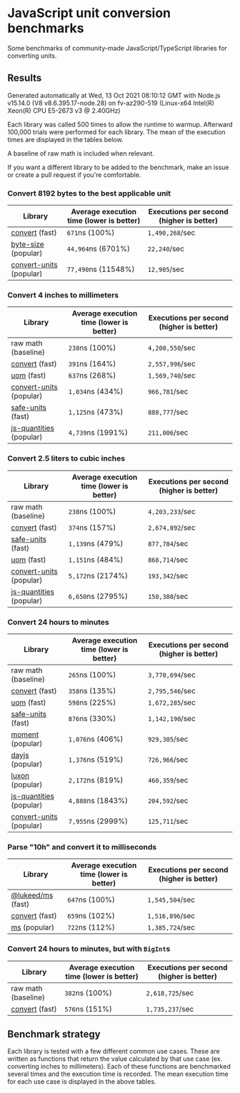# JavaScript unit conversion benchmarks

Some benchmarks of community-made JavaScript/TypeScript libraries for converting units.

## Results

<!-- beginblock(results) -->

Generated automatically at Wed, 13 Oct 2021 08:10:12 GMT with Node.js v15.14.0 (V8 v8.6.395.17-node.28) on fv-az290-519 (Linux-x64 Intel(R) Xeon(R) CPU E5-2673 v3 @ 2.40GHz)

Each library was called 500 times to allow the runtime to warmup.
Afterward 100,000 trials were performed for each library.
The mean of the execution times are displayed in the tables below.

A baseline of raw math is included when relevant.

If you want a different library to be added to the benchmark, make an issue or create a pull request if you're comfortable.

### Convert 8192 bytes to the best applicable unit

| Library                                                            | Average execution time (lower is better) | Executions per second (higher is better) |
| ------------------------------------------------------------------ | ---------------------------------------- | ---------------------------------------- |
| [convert](https://npmjs.com/package/convert) (fast)                | `671`ns (100%)                           | `1,490,268`/sec                          |
| [byte-size](https://npmjs.com/package/byte-size) (popular)         | `44,964`ns (6701%)                       | `22,240`/sec                             |
| [convert-units](https://npmjs.com/package/convert-units) (popular) | `77,490`ns (11548%)                      | `12,905`/sec                             |

### Convert 4 inches to millimeters

| Library                                                            | Average execution time (lower is better) | Executions per second (higher is better) |
| ------------------------------------------------------------------ | ---------------------------------------- | ---------------------------------------- |
| raw math (baseline)                                                | `238`ns (100%)                           | `4,200,550`/sec                          |
| [convert](https://npmjs.com/package/convert) (fast)                | `391`ns (164%)                           | `2,557,996`/sec                          |
| [uom](https://npmjs.com/package/uom) (fast)                        | `637`ns (268%)                           | `1,569,740`/sec                          |
| [convert-units](https://npmjs.com/package/convert-units) (popular) | `1,034`ns (434%)                         | `966,781`/sec                            |
| [safe-units](https://npmjs.com/package/safe-units) (fast)          | `1,125`ns (473%)                         | `888,777`/sec                            |
| [js-quantities](https://npmjs.com/package/js-quantities) (popular) | `4,739`ns (1991%)                        | `211,006`/sec                            |

### Convert 2.5 liters to cubic inches

| Library                                                            | Average execution time (lower is better) | Executions per second (higher is better) |
| ------------------------------------------------------------------ | ---------------------------------------- | ---------------------------------------- |
| raw math (baseline)                                                | `238`ns (100%)                           | `4,203,233`/sec                          |
| [convert](https://npmjs.com/package/convert) (fast)                | `374`ns (157%)                           | `2,674,892`/sec                          |
| [safe-units](https://npmjs.com/package/safe-units) (fast)          | `1,139`ns (479%)                         | `877,784`/sec                            |
| [uom](https://npmjs.com/package/uom) (fast)                        | `1,151`ns (484%)                         | `868,714`/sec                            |
| [convert-units](https://npmjs.com/package/convert-units) (popular) | `5,172`ns (2174%)                        | `193,342`/sec                            |
| [js-quantities](https://npmjs.com/package/js-quantities) (popular) | `6,650`ns (2795%)                        | `150,380`/sec                            |

### Convert 24 hours to minutes

| Library                                                            | Average execution time (lower is better) | Executions per second (higher is better) |
| ------------------------------------------------------------------ | ---------------------------------------- | ---------------------------------------- |
| raw math (baseline)                                                | `265`ns (100%)                           | `3,770,694`/sec                          |
| [convert](https://npmjs.com/package/convert) (fast)                | `358`ns (135%)                           | `2,795,546`/sec                          |
| [uom](https://npmjs.com/package/uom) (fast)                        | `598`ns (225%)                           | `1,672,285`/sec                          |
| [safe-units](https://npmjs.com/package/safe-units) (fast)          | `876`ns (330%)                           | `1,142,190`/sec                          |
| [moment](https://npmjs.com/package/moment) (popular)               | `1,076`ns (406%)                         | `929,305`/sec                            |
| [dayjs](https://npmjs.com/package/dayjs) (popular)                 | `1,376`ns (519%)                         | `726,966`/sec                            |
| [luxon](https://npmjs.com/package/luxon) (popular)                 | `2,172`ns (819%)                         | `460,359`/sec                            |
| [js-quantities](https://npmjs.com/package/js-quantities) (popular) | `4,888`ns (1843%)                        | `204,592`/sec                            |
| [convert-units](https://npmjs.com/package/convert-units) (popular) | `7,955`ns (2999%)                        | `125,711`/sec                            |

### Parse "10h" and convert it to milliseconds

| Library                                                   | Average execution time (lower is better) | Executions per second (higher is better) |
| --------------------------------------------------------- | ---------------------------------------- | ---------------------------------------- |
| [@lukeed/ms](https://npmjs.com/package/@lukeed/ms) (fast) | `647`ns (100%)                           | `1,545,504`/sec                          |
| [convert](https://npmjs.com/package/convert) (fast)       | `659`ns (102%)                           | `1,516,896`/sec                          |
| [ms](https://npmjs.com/package/ms) (popular)              | `722`ns (112%)                           | `1,385,724`/sec                          |

### Convert 24 hours to minutes, but with `BigInt`s

| Library                                             | Average execution time (lower is better) | Executions per second (higher is better) |
| --------------------------------------------------- | ---------------------------------------- | ---------------------------------------- |
| raw math (baseline)                                 | `382`ns (100%)                           | `2,618,725`/sec                          |
| [convert](https://npmjs.com/package/convert) (fast) | `576`ns (151%)                           | `1,735,237`/sec                          |

<!-- endblock(results) -->

## Benchmark strategy

Each library is tested with a few different common use cases.
These are written as functions that return the value calculated by that use case (ex. converting inches to millimeters).
Each of these functions are benchmarked several times and the execution time is recorded.
The mean execution time for each use case is displayed in the above tables.
